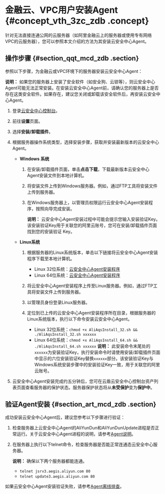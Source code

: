 # 金融云、VPC用户安装Agent {#concept_vth_3zc_zdb .concept}

针对无法直接连通公网的云服务器（如阿里金融云上的服务器或使用专有网络VPC的云服务器），您可以参照本文介绍的方法为其安装云安全中心Agent。

## 操作步骤 {#section_qqt_mcd_zdb .section}

参照以下步骤，为金融云或VPC环境下的服务器安装云安全中心Agent：

**说明：** 如果您的服务器上安装了安全软件（如安全狗、云锁等），则云安全中心Agent可能无法正常安装。在安装云安全中心Agent前，请确认您的服务器上是否存在这类安全软件。如果存在，建议您关闭或卸载该安全软件后，再安装云安全中心Agent。

1.  登录[云安全中心控制台](https://yundun.console.aliyun.com/?p=sas)。
2.  前往**设置**页面。
3.  选择**安装/卸载插件**。
4.  根据服务器操作系统类型，选择安装步骤，获取并安装最新版本的云安全中心Agent。
    -   **Windows 系统**
        1.  在安装/卸载插件页面，单击**点击下载**，下载最新版本云安全中心Agent安装文件到本地计算机。
        2.  将安装文件上传到Windows服务器。例如，通过FTP工具将安装文件上传到服务器。
        3.  在Windows服务器上，以管理员权限运行云安全中心Agent安装程序，按照向导完成安装。

            **说明：** 云安全中心Agent安装过程中可能会提示您输入安装验证Key。该安装验证Key用于关联您的阿里云账号，您可在安装/卸载插件页面找到您的安装验证 Key。

    -   **Linux系统**
        1.  根据服务器的Linux系统版本，单击以下链接将云安全中心Agent安装程序下载至本地计算机。
            -   Linux 32位系统：[云安全中心Agent安装程序](https://aegis.alicdn.com/download/AliAqsInstall_32.sh)
            -   Linux 64位系统：[云安全中心Agent安装程序](https://aegis.alicdn.com/download/AliAqsInstall_64.sh)
        2.  将云安全中心Agent安装程序上传至Linux服务器。例如，通过FTP工具将安装文件上传到服务器。
        3.  以管理员身份登录Linux服务器。
        4.  定位到已上传的云安全中心Agent安装程序所在目录，根据服务器的Linux系统版本，执行以下命令安装云安全中心Agent。

            -   Linux 32位系统：`chmod +x AliAqsInstall_32.sh && ./AliAqsInstall_32.sh xxxxxx`
            -   Linux 64位系统：`chmod +x AliAqsInstall_64.sh && ./AliAqsInstall_64.sh xxxxxx`
            **说明：** 此安装命令末尾处的`xxxxxx`为安装验证Key，执行安装命令时请使用安装/卸载插件页面中显示的六位安装验证Key替换`xxxxxx`部分。该安装验证Key与Windows系统安装步骤中的安装验证Key一致，用于关联您的阿里云账号。

5.  云安全中心Agent安装完成约五分钟后，您可在云盾云安全中心控制台资产列表页面查看服务器的保护状态。服务器保护状态将从**未受保护**变为**保护中**。

## 验证Agent安装 {#section_art_mcd_zdb .section}

成功安装云安全中心Agent后，建议您参考以下步骤进行验证：

1.  检查服务器上云安全中心Agent的AliYunDun和AliYunDunUpdate进程是否正常运行。关于云安全中心Agent进程的说明，请参考[Agent说明](intl.zh-CN/用户指南/接入云安全中心/Agent说明.md#)。
2.  在服务器上执行以下telnet命令，检查服务器是否能正常连通态云安全中心服务器。

    **说明：** 确保以下两个服务器都能连通。

    -   `telnet jsrv3.aegis.aliyun.com 80`
    -   `telnet update3.aegis.aliyun.com 80`

如果云安全中心Agent安装验证失败，请参考[Agent离线排查](intl.zh-CN/用户指南/接入云安全中心/Agent离线排查.md#)。

